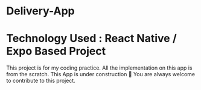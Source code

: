 # Delivery-App

# Technology Used : React Native / Expo Based Project

This project is for my coding practice. All the implementation on this app is from the scratch. This App is under construction 👷
You are always welcome to contribute to this project. 
